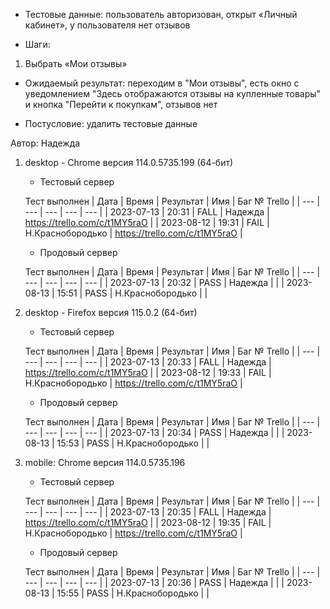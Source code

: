 * Тестовые данные: пользователь авторизован, открыт «Личный кабинет», у пользователя нет отзывов

* Шаги:
1.	Выбрать «Мои отзывы»

* Ожидаемый результат: переходим в "Мои отзывы", есть окно с уведомлением "Здесь отображаются отзывы на купленные товары" и кнопка "Перейти к покупкам", отзывов нет

* Постусловие: удалить тестовые данные

Автор: Надежда

1) desktop - Chrome версия 114.0.5735.199 (64-бит)

	* Тестовый сервер 

	Тест выполнен
	| Дата | Время | Результат | Имя | Баг № Trello |
	| --- | --- | --- | --- | --- |
	| 2023-07-13 | 20:31 | FALL | Надежда | https://trello.com/c/t1MY5raO | 
	| 2023-08-12 | 19:31 | FAIL  | Н.Краснобородько | https://trello.com/c/t1MY5raO  | 

	* Продовый сервер

	Тест выполнен
	| Дата | Время | Результат | Имя | Баг № Trello |
	| --- | --- | --- | --- | --- |
	| 2023-07-13 | 20:32 | PASS | Надежда |  | 
	| 2023-08-13 | 15:51 | PASS | Н.Краснобородько |  | 

2) desktop - Firefox версия 115.0.2 (64-бит)

	* Тестовый сервер 

	Тест выполнен
	| Дата | Время | Результат | Имя | Баг № Trello |
	| --- | --- | --- | --- | --- |
	| 2023-07-13 | 20:33 | FALL | Надежда | https://trello.com/c/t1MY5raO | 
	| 2023-08-12 | 19:33 | FAIL  | Н.Краснобородько | https://trello.com/c/t1MY5raO  | 
	
	* Продовый сервер 

	Тест выполнен
	| Дата | Время | Результат | Имя | Баг № Trello |
	| --- | --- | --- | --- | --- |
	| 2023-07-13 | 20:34 | PASS | Надежда |  | 
	| 2023-08-13 | 15:53 | PASS | Н.Краснобородько |  | 

3) mobile: Chrome версия 114.0.5735.196

	* Тестовый сервер 

	Тест выполнен
	| Дата | Время | Результат | Имя | Баг № Trello |
	| --- | --- | --- | --- | --- |
	| 2023-07-13 | 20:35 | FALL | Надежда | https://trello.com/c/t1MY5raO | 
	| 2023-08-12 | 19:35 | FAIL  | Н.Краснобородько | https://trello.com/c/t1MY5raO | 
	
	* Продовый сервер 

	Тест выполнен
	| Дата | Время | Результат | Имя | Баг № Trello |
	| --- | --- | --- | --- | --- |
	| 2023-07-13 | 20:36 | PASS | Надежда |  | 
	| 2023-08-13 | 15:55 | PASS | Н.Краснобородько |  | 